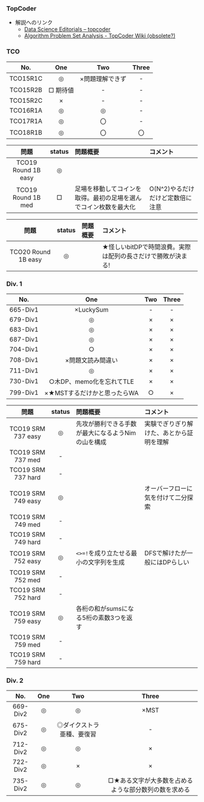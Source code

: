 ### TopCoder

* 解説へのリンク
  * [Data Science Editorials – topcoder](https://www.topcoder.com/community/data-science/data-science-editorials/)
  * [Algorithm Problem Set Analysis - TopCoder Wiki (obsolete?)](http://apps.topcoder.com/wiki/display/tc/Algorithm+Problem+Set+Analysis)


### TCO

| No. |One|Two|Three|
|:---:|:-:|:-:|:-:|
| TCO15R1C |◎|×問題理解できず|-|
| TCO15R2B |□ 期待値|-|-|
| TCO15R2C |×|-|-|
| TCO16R1A |◎|◎|-|
| TCO17R1A |◎|〇|-|
| TCO18R1B |◎|〇|〇|

| 問題 | status | 問題概要 | コメント |
|:---:|:-:|:-|:-|
| TCO19 Round 1B easy | ◎ | | |
| TCO19 Round 1B med  | □ | 足場を移動してコインを取得。最初の足場を選んでコイン枚数を最大化 | O(N^2)やるだけだけど定数倍に注意 |

| 問題 | status | 問題概要 | コメント |
|:---:|:-:|:-|:-|
| TCO20 Round 1B easy | ◎ | | ★怪しいbitDPで時間浪費。実際は配列の長さだけで勝敗が決まる! |


### Div. 1

| No. |One|Two|Three|
|:---:|:-:|:-:|:-:|
| 665-Div1 |×LuckySum|-|-|
| 679-Div1 |◎|×|×|
| 683-Div1 |◎|×|×|
| 687-Div1 |◎|×|×|
| 704-Div1 |○|×|×|
| 708-Div1 |×問題文読み間違い|×|×|
| 711-Div1 |◎|×|×|
| 730-Div1 |○木DP、memo化を忘れてTLE|×|×|
| 799-Div1 |×★MSTするだけかと思ったらWA|○|×|

| 問題 | status | 問題概要 | コメント |
|:---:|:-:|:-|:-|
| TCO19 SRM 737 easy | ◎ | 先攻が勝利できる手数が最大になるようNimの山を構成 | 実験でぎりぎり解けた、あとから証明を理解 |
| TCO19 SRM 737 med  |- |  |  |
| TCO19 SRM 737 hard |- |  |  |
| TCO19 SRM 749 easy |◎|  |オーバーフローに気を付けて二分探索|
| TCO19 SRM 749 med  |- |  |  |
| TCO19 SRM 749 hard |- |  |  |
| TCO19 SRM 752 easy |◎|`<>=!`を成り立たせる最小の文字列を生成|DFSで解けたが一般にはDPらしい|
| TCO19 SRM 752 med  |- |  |  |
| TCO19 SRM 752 hard |- |  |  |
| TCO19 SRM 759 easy |◎|各桁の和がsumsになる5桁の素数3つを返す|  |
| TCO19 SRM 759 med  |- |  |  |
| TCO19 SRM 759 hard |- |  |  |

### Div. 2

| No. |One|Two|Three|
|:---:|:-:|:-:|:-:|
| 669-Div2 |◎|◎|×MST|
| 675-Div2 |◎|◎ダイクストラ亜種、要復習|-|
| 712-Div2 |◎|◎|×|
| 722-Div2 |◎|×|×|
| 735-Div2 |◎|◎|□★ある文字が大多数を占めるような部分数列の数を求める|
